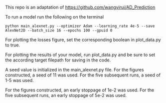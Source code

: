 This repo is an adaptation of https://github.com/wangyirui/AD_Prediction

To run a model run the following on the terminal 

``python main_alexnet.py --optimizer Adam --learning_rate 4e-5 --save AlexNet2D --batch_size 16 --epochs 100 --gpuid 0``

For plotting the losses figure, set the corresponding boolean in plot_data.py to true. 

For plotting the results of your model, run plot_data.py and be sure to set the according target filepath for saving in the code.

A seed value is initialized in the main_alexnet.py file.
For the figures constructed, a seed of 11 was used. For the five subsequent runs, a seed of 1-5 was used.

For the figures constructed, an early stoppage of 1e-2 was used. For the five subsequent runs, an early stoppage of 5e-2 was used.